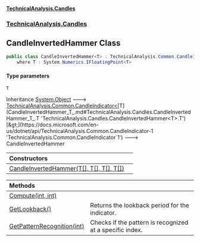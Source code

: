 #### [TechnicalAnalysis.Candles](TechnicalAnalysis.Candles.md 'TechnicalAnalysis.Candles')
### [TechnicalAnalysis.Candles](TechnicalAnalysis.Candles.md#TechnicalAnalysis.Candles 'TechnicalAnalysis.Candles')

## CandleInvertedHammer<T> Class

```csharp
public class CandleInvertedHammer<T> : TechnicalAnalysis.Common.CandleIndicator<T>
    where T : System.Numerics.IFloatingPoint<T>
```
#### Type parameters

<a name='TechnicalAnalysis.Candles.CandleInvertedHammer_T_.T'></a>

`T`

Inheritance [System.Object](https://docs.microsoft.com/en-us/dotnet/api/System.Object 'System.Object') &#129106; [TechnicalAnalysis.Common.CandleIndicator&lt;](https://docs.microsoft.com/en-us/dotnet/api/TechnicalAnalysis.Common.CandleIndicator-1 'TechnicalAnalysis.Common.CandleIndicator`1')[T](CandleInvertedHammer_T_.md#TechnicalAnalysis.Candles.CandleInvertedHammer_T_.T 'TechnicalAnalysis.Candles.CandleInvertedHammer<T>.T')[&gt;](https://docs.microsoft.com/en-us/dotnet/api/TechnicalAnalysis.Common.CandleIndicator-1 'TechnicalAnalysis.Common.CandleIndicator`1') &#129106; CandleInvertedHammer<T>

| Constructors | |
| :--- | :--- |
| [CandleInvertedHammer(T[], T[], T[], T[])](CandleInvertedHammer_T_.CandleInvertedHammer(T[],T[],T[],T[]).md 'TechnicalAnalysis.Candles.CandleInvertedHammer<T>.CandleInvertedHammer(T[], T[], T[], T[])') | |

| Methods | |
| :--- | :--- |
| [Compute(int, int)](CandleInvertedHammer_T_.Compute(int,int).md 'TechnicalAnalysis.Candles.CandleInvertedHammer<T>.Compute(int, int)') | |
| [GetLookback()](CandleInvertedHammer_T_.GetLookback().md 'TechnicalAnalysis.Candles.CandleInvertedHammer<T>.GetLookback()') | Returns the lookback period for the indicator. |
| [GetPatternRecognition(int)](CandleInvertedHammer_T_.GetPatternRecognition(int).md 'TechnicalAnalysis.Candles.CandleInvertedHammer<T>.GetPatternRecognition(int)') | Checks if the pattern is recognized at a specific index. |
